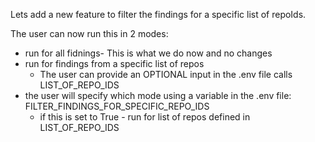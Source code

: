 Lets add a new feature to filter the findings for a specific list of repoIds.

The user can now run this in 2 modes: 
* run for all fidnings- This is what we do now and no changes
* run for findings from a specific list of repos
    * The user can provide an OPTIONAL input in the .env file calls LIST_OF_REPO_IDS
* the user will specify which mode using a variable in the .env file: FILTER_FINDINGS_FOR_SPECIFIC_REPO_IDS
    * if this is set to True - run for list of repos defined in LIST_OF_REPO_IDS
